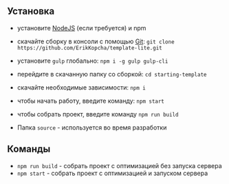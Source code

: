 ## Установка

* установите [NodeJS](https://nodejs.org/en/) (если требуется) и npm
* скачайте сборку в консоли с помощью [Git](https://git-scm.com/downloads): ```git clone https://github.com/ErikKopcha/template-lite.git```
* установите ```gulp``` глобально: ```npm i -g gulp gulp-cli```
* перейдите в скачанную папку со сборкой: ```cd starting-template```
* скачайте необходимые зависимости: ```npm i```
* чтобы начать работу, введите команду: ```npm start```
* чтобы собрать проект, введите команду ```npm run build```

* Папка ```source``` - используется во время разработки

## Команды

* ```npm run build``` - собрать проект с оптимизацией без запуска сервера
* ```npm start``` - собрать проект с оптимизацией и запуском сервера
